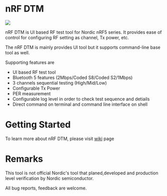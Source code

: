 # nRF DTM

<img src="https://github.com/olleheugene/nRF-DTM/blob/master/pics/image-20191025101051697.png">

nRF DTM is UI based RF test tool for Nordic nRF5 series.
It provides ease of control for configuring RF setting as channel, Tx power, etc.

The nRF DTM is mainly provides UI tool but it supports command-line base tool as well.

Supporting features are 
- UI based RF test tool
- Bluetooth 5 features (2Mbps/Coded S8/Coded S2/1Mbps)
- 3 channels sequential testing   (High/Mid/Low)
- Configurable Tx Power
- PER measurement
- Configurable log level in order to check test sequence and detiails
- Direct command on terminal and command line interface on shell


# Getting Started
To learn more about nRF DTM, please visit [wiki](https://github.com/olleheugene/nRF-DTM/wiki) page

# Remarks 
This tool is not official Nordic's tool that planed,developed and production level verification by Nordic semiconductor.

All bug reports, feedback are welcome.
